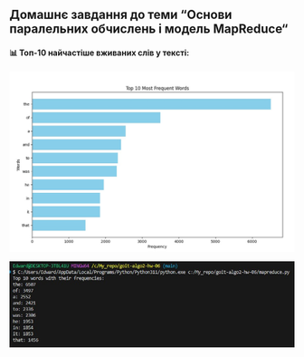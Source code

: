 ## Домашнє завдання до теми “Основи паралельних обчислень і модель MapReduce“

#### 📊 Топ-10 найчастіше вживаних слів у тексті:
![MapReduce Visualization 1](assets/mapreduce_1.jpg)

![MapReduce Visualization 2](assets/mapreduce_2.jpg)